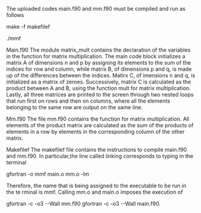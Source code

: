 The uploaded codes main.f90 and mm.f90 must be compiled and run as follows

make -f makefilef

./mmf

Main.f90
The module matrix_mult contains the declaration of the variables in the function for matrix multiplication.
The main code block initializes a matrix A of dimensions n and p by assigning its elements to the sum of the indices for row and column, while matrix B, of dimensions p and q, is made up of the differences between the indices. Matirx C, of imensions n and q, is initialized as a matrix of zeroes.
Successively, matrix C is calculated as the product between A and B, using the function mult for matrix multiplication. Lastly, all three matrices are printed to the screen through two nested loops that run first on rows and then on columns, where all the elements belonging to the same row are output on the same line.

Mm.f90
The file mm.f90 contains the function for matrix multiplication. All elements of the product matrix are calculated as the sum of the products of elements in a row by elements in the corresponding column of the other matrix.

Makefilef
The makefilef file contains the instructions to compile main.f90 and mm.f90. In particular,the line called linking corresponds to typing in the terminal

gfortran -o mmf main.o mm.o -lm

Therefore, the name that is being assigned to the executable to be run in the te
rminal is mmf. Calling mm.o and main.o imposes the execution of

gfortran -c -o3 --Wall mm.f90
gfortran -c -o3 --Wall main.f90.
